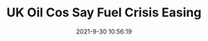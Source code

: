 ---
"title": "UK Oil Cos Say Fuel Crisis Easing"
"date": "2021-9-30 10:56:19"
"feed_name": "RIGZONE"
"feed_website": "http://www.rigzone.com/"
"feed_rss": "http://www.rigzone.com/news/rss/rigzone_latest.aspx"
"link": "https://www.rigzone.com/news/wire/uk_oil_cos_say_fuel_crisis_easing-30-sep-2021-166581-article/?rss=true"
"source": "None"
"file": "_posts/2021-1-1-685f2537456da8d496b4194d8f92020894a236f8.md"
"accident": "0"
"drilling": "0"
"dead": "0"
"injured": "0"
"arrested": "0"
"where": "unknown site"
"causes": "unknown"
"place": "unknown place"
---
